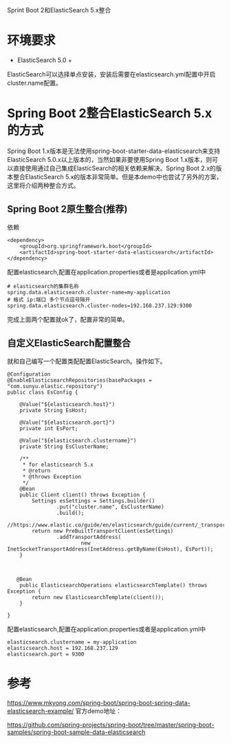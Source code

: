 Sprint Boot 2和ElasticSearch 5.x整合

# 环境要求
- ElasticSearch 5.0 +


ElasticSearch可以选择单点安装，安装后需要在elasticsearch.yml配置中开启 cluster.name配置。

# Spring Boot 2整合ElasticSearch 5.x的方式
Spring Boot 1.x版本是无法使用spring-boot-starter-data-elasticsearch来支持ElasticSearch 5.0.x以上版本的，当然如果非要使用Spring Boot 1.x版本，则可以直接使用通过自己集成ElasticSearch的相关依赖来解决。Spring Boot 2.x的版本整合ElasticSearch 5.x的版本非常简单。但是本demo中也尝试了另外的方案，这里将介绍两种整合方式。

## Spring Boot 2原生整合(推荐)
依赖

```
<dependency>
    <groupId>org.springframework.boot</groupId>
    <artifactId>spring-boot-starter-data-elasticsearch</artifactId>
</dependency>
```
配置elasticsearch,配置在application.properties或者是application.yml中

```
# elasticsearch的集群名称
spring.data.elasticsearch.cluster-name=my-application
# 格式 ip:端口 多个节点逗号隔开
spring.data.elasticsearch.cluster-nodes=192.168.237.129:9300
```
完成上面两个配置就ok了，配置非常的简单。

## 自定义ElasticSearch配置整合
就和自己编写一个配置类配配置ElasticSearch。操作如下。

```
@Configuration
@EnableElasticsearchRepositories(basePackages = "com.sunyu.elastic.repository")
public class EsConfig {

    @Value("${elasticsearch.host}")
    private String EsHost;

    @Value("${elasticsearch.port}")
    private int EsPort;

    @Value("${elasticsearch.clustername}")
    private String EsClusterName;

    /**
     * for elasticsearch 5.x
     * @return
     * @throws Exception
     */
    @Bean
    public Client client() throws Exception {
        Settings esSettings = Settings.builder()
                .put("cluster.name", EsClusterName)
                .build();
        //https://www.elastic.co/guide/en/elasticsearch/guide/current/_transport_client_versus_node_client.html
        return new PreBuiltTransportClient(esSettings)
                .addTransportAddress(
                        new InetSocketTransportAddress(InetAddress.getByName(EsHost), EsPort));
    }



   @Bean
    public ElasticsearchOperations elasticsearchTemplate() throws Exception {
        return new ElasticsearchTemplate(client());
    }
    
}
```
配置elasticsearch,配置在application.properties或者是application.yml中

```
elasticsearch.clustername = my-application
elasticsearch.host = 192.168.237.129
elasticsearch.port = 9300
```

# 参考
https://www.mkyong.com/spring-boot/spring-boot-spring-data-elasticsearch-example/
官方demo地址：

https://github.com/spring-projects/spring-boot/tree/master/spring-boot-samples/spring-boot-sample-data-elasticsearch